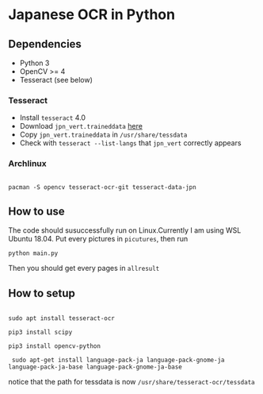 # Japanese OCR in Python

## Dependencies

- Python 3
- OpenCV >= 4
- Tesseract (see below)

### Tesseract

- Install `tesseract` 4.0
- Download `jpn_vert.traineddata` [here](https://github.com/tesseract-ocr/tessdata/blob/master/jpn_vert.traineddata)
- Copy `jpn_vert.traineddata` in `/usr/share/tessdata`
- Check with `tesseract --list-langs` that `jpn_vert` correctly appears

### Archlinux

```

pacman -S opencv tesseract-ocr-git tesseract-data-jpn
```

## How to use

The code should susuccessfully run on Linux.Currently I am using WSL Ubuntu 18.04.
Put every pictures in `picutures`, then run
```
python main.py
```

Then you should get every pages in `allresult`

## How to setup

```

sudo apt install tesseract-ocr

pip3 install scipy

pip3 install opencv-python

 sudo apt-get install language-pack-ja language-pack-gnome-ja language-pack-ja-base language-pack-gnome-ja-base

 ```
notice that the path for tessdata is now `/usr/share/tesseract-ocr/tessdata`
